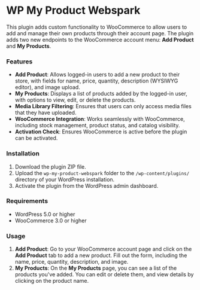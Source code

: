 # WP My Product Webspark

This plugin adds custom functionality to WooCommerce to allow users to add and manage their own products through their account page. The plugin adds two new endpoints to the WooCommerce account menu: **Add Product** and **My Products**.

### Features

- **Add Product**: Allows logged-in users to add a new product to their store, with fields for name, price, quantity, description (WYSIWYG editor), and image upload.
- **My Products**: Displays a list of products added by the logged-in user, with options to view, edit, or delete the products.
- **Media Library Filtering**: Ensures that users can only access media files that they have uploaded.
- **WooCommerce Integration**: Works seamlessly with WooCommerce, including stock management, product status, and catalog visibility.
- **Activation Check**: Ensures WooCommerce is active before the plugin can be activated.

### Installation

1. Download the plugin ZIP file.
2. Upload the `wp-my-product-webspark` folder to the `/wp-content/plugins/` directory of your WordPress installation.
3. Activate the plugin from the WordPress admin dashboard.

### Requirements

- WordPress 5.0 or higher
- WooCommerce 3.0 or higher

### Usage

1. **Add Product**: Go to your WooCommerce account page and click on the **Add Product** tab to add a new product. Fill out the form, including the name, price, quantity, description, and image. 
2. **My Products**: On the **My Products** page, you can see a list of the products you've added. You can edit or delete them, and view details by clicking on the product name.

